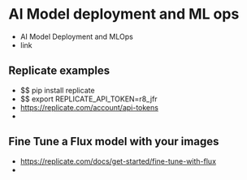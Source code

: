 # AI Model deployment and ML ops 

* AI Model Deployment and MLOps
* link

## Replicate examples 

* $$ pip install replicate
* $$ export REPLICATE_API_TOKEN=r8_jfr
* https://replicate.com/account/api-tokens
* 

## Fine Tune a Flux model with your images

* https://replicate.com/docs/get-started/fine-tune-with-flux
* 
